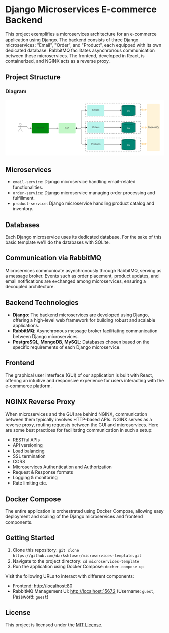 # Django Microservices E-commerce Backend

This project exemplifies a microservices architecture for an e-commerce application using Django. The backend consists of three Django microservices: "Email", "Order", and "Product", each equipped with its own dedicated database. RabbitMQ facilitates asynchronous communication between these microservices. The frontend, developed in React, is containerized, and NGINX acts as a reverse proxy.

## Project Structure

### Diagram

![Project Logo](./images/Services.png)

## Microservices

-   `email-service`: Django microservice handling email-related functionalities.
-   `order-service`: Django microservice managing order processing and fulfillment.
-   `product-service`: Django microservice handling product catalog and inventory.

## Databases

Each Django microservice uses its dedicated database. For the sake of this basic template we'll do the databases with SQLite.

## Communication via RabbitMQ

Microservices communicate asynchronously through RabbitMQ, serving as a message broker. Events such as order placement, product updates, and email notifications are exchanged among microservices, ensuring a decoupled architecture.

## Backend Technologies

-   **Django**: The backend microservices are developed using Django, offering a high-level web framework for building robust and scalable applications.
-   **RabbitMQ**: Asynchronous message broker facilitating communication between Django microservices.
-   **PostgreSQL, MongoDB, MySQL**: Databases chosen based on the specific requirements of each Django microservice.

## Frontend

The graphical user interface (GUI) of our application is built with React, offering an intuitive and responsive experience for users interacting with the e-commerce platform.

## NGINX Reverse Proxy

When microservices and the GUI are behind NGINX, communication between them typically involves HTTP-based APIs. NGINX serves as a reverse proxy, routing requests between the GUI and microservices. Here are some best practices for facilitating communication in such a setup:

-   RESTful APIs
-   API versioning
-   Load balancing
-   SSL termination
-   CORS
-   Microservices Authentication and Authorization
-   Request & Response formats
-   Logging & monitoring
-   Rate limiting etc.

## Docker Compose

The entire application is orchestrated using Docker Compose, allowing easy deployment and scaling of the Django microservices and frontend components.

## Getting Started

1. Clone this repository: `git clone https://github.com/darkshloser/microservices-template.git`
2. Navigate to the project directory: `cd microservices-template`
3. Run the application using Docker Compose: `docker-compose up`

Visit the following URLs to interact with different components:

-   Frontend: [http://localhost:80](http://localhost:80)
-   RabbitMQ Management UI: [http://localhost:15672](http://localhost:15672) (Username: `guest`, Password: `guest`)

## License

This project is licensed under the [MIT License](LICENSE).

